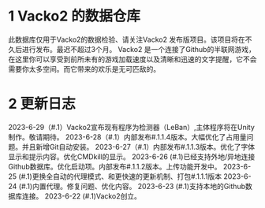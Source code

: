 # 1 Vacko2 的数据仓库
此数据库仅用于Vacko2的数据检验、请关注Vacko2 发布版项目。该项目将在不久后进行发布。最迟不超过3个月。
Vacko2 是一个连接了Github的半联网游戏，在这里你可以享受到前所未有的游戏加载速度以及清晰和迅速的文字提醒，它不会需要你太多空间。而它带来的欢乐是无可匹敌的。

# 2 更新日志
2023-6-29（#.1）Vacko2宣布现有程序为检测器（LeBan）,主体程序将在Unity制作。敬请期待。
2023-6-28（#.1）内部发布#.1.1.4版本。大幅优化了占用量问题。并且新增Git自动安装。
2023-6-27（#.1）内部发布#.1.1.3版本。优化了字体显示和提示内容。优化CMDkill的显示。
2023-6-26 (#.1)已经支持外地/异地连接Github数据库。优化启动项。内部发布#.1.1.2版本。上传功能开发中。
2023-6-25 (#.1)更换全自动的代理模式、和更快速的更新机制、打包#.1.1.1版本
2023-6-24 (#.1)内置代理。修复问题、优化内容。
2023-6-23 (#.1)支持本地的Github数据库连接。
2023-6-22 (#.1)Vacko2创立。
